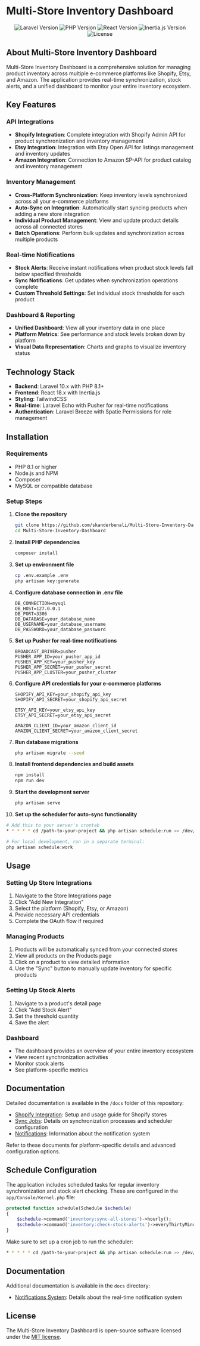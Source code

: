 # Multi-Store Inventory Dashboard

<p align="center">
<img src="https://img.shields.io/badge/Laravel-10.x-red" alt="Laravel Version">
<img src="https://img.shields.io/badge/PHP-8.1+-blue" alt="PHP Version">
<img src="https://img.shields.io/badge/React-18.x-blue" alt="React Version">
<img src="https://img.shields.io/badge/Inertia.js-1.x-purple" alt="Inertia.js Version">
<img src="https://img.shields.io/badge/License-MIT-green" alt="License">
</p>

## About Multi-Store Inventory Dashboard

Multi-Store Inventory Dashboard is a comprehensive solution for managing product inventory across multiple e-commerce platforms like Shopify, Etsy, and Amazon. The application provides real-time synchronization, stock alerts, and a unified dashboard to monitor your entire inventory ecosystem.

## Key Features

### API Integrations
- **Shopify Integration**: Complete integration with Shopify Admin API for product synchronization and inventory management
- **Etsy Integration**: Integration with Etsy Open API for listings management and inventory updates
- **Amazon Integration**: Connection to Amazon SP-API for product catalog and inventory management

### Inventory Management
- **Cross-Platform Synchronization**: Keep inventory levels synchronized across all your e-commerce platforms
- **Auto-Sync on Integration**: Automatically start syncing products when adding a new store integration
- **Individual Product Management**: View and update product details across all connected stores
- **Batch Operations**: Perform bulk updates and synchronization across multiple products

### Real-time Notifications
- **Stock Alerts**: Receive instant notifications when product stock levels fall below specified thresholds
- **Sync Notifications**: Get updates when synchronization operations complete
- **Custom Threshold Settings**: Set individual stock thresholds for each product

### Dashboard & Reporting
- **Unified Dashboard**: View all your inventory data in one place
- **Platform Metrics**: See performance and stock levels broken down by platform
- **Visual Data Representation**: Charts and graphs to visualize inventory status

## Technology Stack

- **Backend**: Laravel 10.x with PHP 8.1+
- **Frontend**: React 18.x with Inertia.js
- **Styling**: TailwindCSS
- **Real-time**: Laravel Echo with Pusher for real-time notifications
- **Authentication**: Laravel Breeze with Spatie Permissions for role management

## Installation

### Requirements
- PHP 8.1 or higher
- Node.js and NPM
- Composer
- MySQL or compatible database

### Setup Steps

1. **Clone the repository**
   ```bash
   git clone https://github.com/skanderbenali/Multi-Store-Inventory-Dashboard.git
   cd Multi-Store-Inventory-Dashboard
   ```

2. **Install PHP dependencies**
   ```bash
   composer install
   ```

3. **Set up environment file**
   ```bash
   cp .env.example .env
   php artisan key:generate
   ```

4. **Configure database connection in .env file**
   ```
   DB_CONNECTION=mysql
   DB_HOST=127.0.0.1
   DB_PORT=3306
   DB_DATABASE=your_database_name
   DB_USERNAME=your_database_username
   DB_PASSWORD=your_database_password
   ```

5. **Set up Pusher for real-time notifications**
   ```
   BROADCAST_DRIVER=pusher
   PUSHER_APP_ID=your_pusher_app_id
   PUSHER_APP_KEY=your_pusher_key
   PUSHER_APP_SECRET=your_pusher_secret
   PUSHER_APP_CLUSTER=your_pusher_cluster
   ```

6. **Configure API credentials for your e-commerce platforms**
   ```
   SHOPIFY_API_KEY=your_shopify_api_key
   SHOPIFY_API_SECRET=your_shopify_api_secret
   
   ETSY_API_KEY=your_etsy_api_key
   ETSY_API_SECRET=your_etsy_api_secret
   
   AMAZON_CLIENT_ID=your_amazon_client_id
   AMAZON_CLIENT_SECRET=your_amazon_client_secret
   ```

7. **Run database migrations**
   ```bash
   php artisan migrate --seed
   ```

8. **Install frontend dependencies and build assets**
   ```bash
   npm install
   npm run dev
   ```

9. **Start the development server**
   ```bash
   php artisan serve
   ```

10. **Set up the scheduler for auto-sync functionality**
   ```bash
   # Add this to your server's crontab
   * * * * * cd /path-to-your-project && php artisan schedule:run >> /dev/null 2>&1
   
   # For local development, run in a separate terminal:
   php artisan schedule:work
   ```

## Usage

### Setting Up Store Integrations
1. Navigate to the Store Integrations page
2. Click "Add New Integration"
3. Select the platform (Shopify, Etsy, or Amazon)
4. Provide necessary API credentials
5. Complete the OAuth flow if required

### Managing Products
1. Products will be automatically synced from your connected stores
2. View all products on the Products page
3. Click on a product to view detailed information
4. Use the "Sync" button to manually update inventory for specific products

### Setting Up Stock Alerts
1. Navigate to a product's detail page
2. Click "Add Stock Alert"
3. Set the threshold quantity
4. Save the alert

### Dashboard
- The dashboard provides an overview of your entire inventory ecosystem
- View recent synchronization activities
- Monitor stock alerts
- See platform-specific metrics

## Documentation

Detailed documentation is available in the `/docs` folder of this repository:

- [Shopify Integration](./docs/shopify.md): Setup and usage guide for Shopify stores
- [Sync Jobs](./docs/sync-jobs.md): Details on synchronization processes and scheduler configuration
- [Notifications](./docs/NOTIFICATIONS.md): Information about the notification system

Refer to these documents for platform-specific details and advanced configuration options.

## Schedule Configuration

The application includes scheduled tasks for regular inventory synchronization and stock alert checking. These are configured in the `app/Console/Kernel.php` file:

```php
protected function schedule(Schedule $schedule)
{
    $schedule->command('inventory:sync-all-stores')->hourly();
    $schedule->command('inventory:check-stock-alerts')->everyThirtyMinutes();
}
```

Make sure to set up a cron job to run the scheduler:

```bash
* * * * * cd /path-to-your-project && php artisan schedule:run >> /dev/null 2>&1
```

## Documentation

Additional documentation is available in the `docs` directory:

- [Notifications System](docs/NOTIFICATIONS.md): Details about the real-time notification system

## License

The Multi-Store Inventory Dashboard is open-source software licensed under the [MIT license](https://opensource.org/licenses/MIT).
